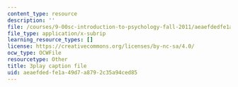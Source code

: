 ```yaml
---
content_type: resource
description: ''
file: /courses/9-00sc-introduction-to-psychology-fall-2011/aeaefdedfe1a49d7a8792c35a94ced85_zPPsdsAQBx4.srt
file_type: application/x-subrip
learning_resource_types: []
license: https://creativecommons.org/licenses/by-nc-sa/4.0/
ocw_type: OCWFile
resourcetype: Other
title: 3play caption file
uid: aeaefded-fe1a-49d7-a879-2c35a94ced85
---
```

